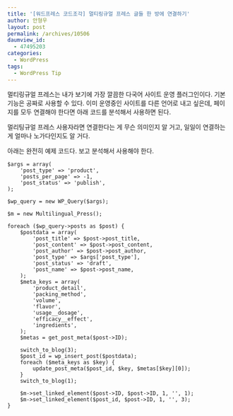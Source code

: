 ```yaml
---
title: '[워드프레스 코드조각] 멀티링규얼 프레스 글들 한 방에 연결하기'
author: 안형우
layout: post
permalink: /archives/10506
daumview_id:
  - 47495203
categories:
  - WordPress
tags:
  - WordPress Tip
---
```

멀티링규얼 프레스는 내가 보기에 가장 깔끔한 다국어 사이트 운영 플러그인이다. 기본 기능은 공짜로 사용할 수 있다. 이미 운영중인 사이트를 다른 언어로 내고 싶은데, 페이지를 모두 연결해야 한다면 아래 코드를 분석해서 사용하면 된다. 

멀리팅규얼 프레스 사용자라면 연결한다는 게 무슨 의미인지 알 거고, 일일이 연결하는 게 얼마나 노가다인지도 알 거다.

아래는 완전히 예제 코드다. 보고 분석해서 사용해야 한다.

    $args = array(
        'post_type' => 'product',
        'posts_per_page' => -1,
        'post_status' => 'publish',
    );
    
    $wp_query = new WP_Query($args);
    
    $m = new Multilingual_Press();
    
    foreach ($wp_query->posts as $post) {
        $postdata = array(
            'post_title' => $post->post_title,
            'post_content' => $post->post_content,
            'post_author' => $post->post_author,
            'post_type' => $args['post_type'],
            'post_status' => 'draft',
            'post_name' => $post->post_name,
        );
        $meta_keys = array(
            'product_detail',
            'packing_method',
            'volume',
            'flavor',
            'usage__dosage',
            'efficacy__effect',
            'ingredients',
        );
        $metas = get_post_meta($post->ID);
    
        switch_to_blog(3);
        $post_id = wp_insert_post($postdata);
        foreach ($meta_keys as $key) {
            update_post_meta($post_id, $key, $metas[$key][0]);
        }
        switch_to_blog(1);
    
        $m->set_linked_element($post->ID, $post->ID, 1, '', 1);
        $m->set_linked_element($post_id, $post->ID, 1, '', 3);
    }